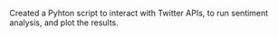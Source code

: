 Created a Pyhton script to interact with Twitter APIs, to run sentiment analysis, and plot the results.
